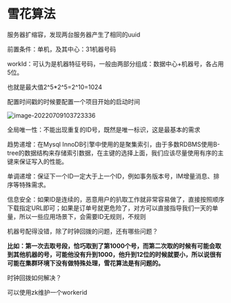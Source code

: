 # 雪花算法



服务器扩缩容，发现两台服务器产生了相同的uuid

前置条件：单机，及其中心：31机器号码

workId：可认为是机器特征号码，一般由两部分组成：数据中心+机器号，各占用5位。

也就是最大值2^5*2^5=2^10=1024



配置时间戳的时候要配置一个项目开始的启动时间

![image-20220709103723336](https://lyx-study-note-image.oss-cn-shenzhen.aliyuncs.com/img/image-20220709103723336.png) 



全局唯一性：不能出现重复的ID号，既然是唯一标识，这是最基本的需求

趋势递增：在Mysql InnoDB引擎中使用的是聚集索引，由于多数RDBMS使用B-tree的数据结构来存储索引数据，在主键的选择上面，我们应该尽量使用有序的主键来保证写入的性能。

单调递增：保证下一个ID一定大于上一个ID，例如事务版本号，IM增量消息、排序等特殊需求。

信息安全：如果ID是连续的，恶意用户的扒取工作就非常容易做了，直接按照顺序下载指定URL即可；如果是订单号就更危险了，对方可以直接指导我们一天的单量，所以一些应用场景下，会需要ID无规则，不规则



机器号配得没错，除了时钟回拨的问题，还有哪些问题？

**比如：第一次去取号段，恰巧取到了第1000个号，而第二次取的时候有可能会取到其他机器的号，可能他没有升到1000，他升到12位的时候就要小，所以说很有可能在集群环境下没有做特殊处理，雪花算法是有问题的。**





时钟回拨如何解决？

可以使用zk维护一个workerid











































































































































































































































